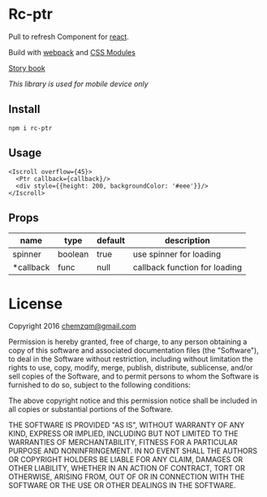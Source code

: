 # Rc-ptr

Pull to refresh Component for [react](https://facebook.github.io/react/).

Build with [webpack](https://webpack.github.io/) and [CSS Modules](https://github.com/css-modules/css-modules)

[Story book](https://rc-component.github.io/ptr/)

*This library is used for mobile device only*

## Install

    npm i rc-ptr

## Usage

```
<Iscroll overflow={45}>
  <Ptr callback={callback}/>
  <div style={{height: 200, backgroundColor: '#eee'}}/>
</Iscroll>
```

## Props

name   | type   | default    | description
-------| ------ | ---------- | ------------
spinner  | boolean | true     | use spinner for loading
*callback | func | null | callback function for loading

# License

Copyright 2016 chemzqm@gmail.com

Permission is hereby granted, free of charge, to any person obtaining
a copy of this software and associated documentation files (the "Software"),
to deal in the Software without restriction, including without limitation
the rights to use, copy, modify, merge, publish, distribute, sublicense,
and/or sell copies of the Software, and to permit persons to whom the
Software is furnished to do so, subject to the following conditions:

The above copyright notice and this permission notice shall be included
in all copies or substantial portions of the Software.

THE SOFTWARE IS PROVIDED "AS IS", WITHOUT WARRANTY OF ANY KIND,
EXPRESS OR IMPLIED, INCLUDING BUT NOT LIMITED TO THE WARRANTIES
OF MERCHANTABILITY, FITNESS FOR A PARTICULAR PURPOSE AND NONINFRINGEMENT.
IN NO EVENT SHALL THE AUTHORS OR COPYRIGHT HOLDERS BE LIABLE FOR ANY CLAIM,
DAMAGES OR OTHER LIABILITY, WHETHER IN AN ACTION OF CONTRACT,
TORT OR OTHERWISE, ARISING FROM, OUT OF OR IN CONNECTION WITH THE SOFTWARE
OR THE USE OR OTHER DEALINGS IN THE SOFTWARE.
